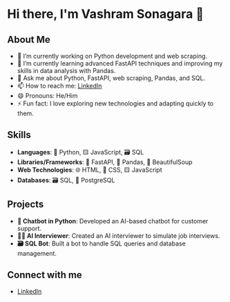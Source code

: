 # Hi there, I'm Vashram Sonagara 👋

## About Me
- 🔭 I’m currently working on Python development and web scraping.
- 🌱 I’m currently learning advanced FastAPI techniques and improving my skills in data analysis with Pandas.
- 💬 Ask me about Python, FastAPI, web scraping, Pandas, and SQL.
- 📫 How to reach me: [LinkedIn](https://www.linkedin.com/in/sonagara-vashram/)
- 😄 Pronouns: He/Him
- ⚡ Fun fact: I love exploring new technologies and adapting quickly to them.

## Skills
- **Languages**: 🐍 Python, 🟨 JavaScript, 🗃️ SQL
- **Libraries/Frameworks**: 🚀 FastAPI, 🐼 Pandas, 🍲 BeautifulSoup
- **Web Technologies**: 🌐 HTML, 🎨 CSS, 🟨 JavaScript
- **Databases**: 🗃️ SQL, 🐘 PostgreSQL

## Projects
- **🤖 Chatbot in Python**: Developed an AI-based chatbot for customer support.
- **🧑‍💼 AI Interviewer**: Created an AI interviewer to simulate job interviews.
- **🗃️ SQL Bot**: Built a bot to handle SQL queries and database management.

## Connect with me
- [LinkedIn](https://www.linkedin.com/in/sonagara-vashram/)
